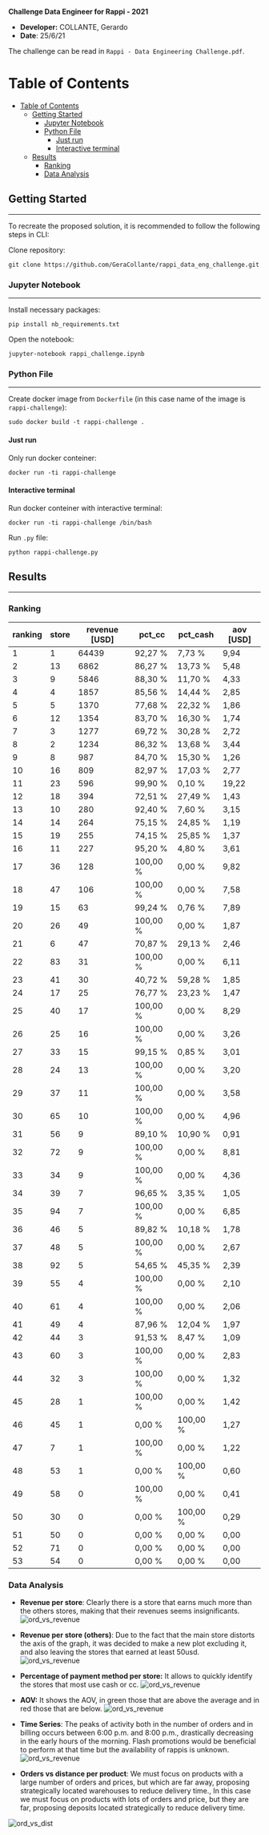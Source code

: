**Challenge Data Engineer for Rappi - 2021**

- **Developer:** COLLANTE, Gerardo
- **Date**: 25/6/21

The challenge can be read in `Rappi - Data Engineering Challenge.pdf`.

# Table of Contents

- [Table of Contents](#table-of-contents)
  - [Getting Started](#getting-started)
    - [Jupyter Notebook](#jupyter-notebook)
    - [Python File](#python-file)
      - [Just run](#just-run)
      - [Interactive terminal](#interactive-terminal)
  - [Results](#results)
    - [Ranking](#ranking)
    - [Data Analysis](#data-analysis)

## Getting Started

------------

To recreate the proposed solution, it is recommended to follow the following steps in CLI:

Clone repository:

`git clone https://github.com/GeraCollante/rappi_data_eng_challenge.git`

### Jupyter Notebook

------------
Install necessary packages:

`pip install nb_requirements.txt`

Open the notebook:

`jupyter-notebook rappi_challenge.ipynb`

### Python File

------------

Create docker image from `Dockerfile` (in this case name of the image is `rappi-challenge`):

`sudo docker build -t rappi-challenge .`

#### Just run

Only run docker conteiner:

`docker run -ti rappi-challenge`

#### Interactive terminal

Run docker conteiner with interactive terminal:

`docker run -ti rappi-challenge /bin/bash`

Run `.py` file:

`python rappi-challenge.py`

## Results

------------

### Ranking

| ranking | store | revenue [USD] | pct_cc   | pct_cash | aov [USD]  |
|---------|-------|---------|----------|----------|-------|
| 1       | 1     | 64439   | 92,27 %  | 7,73 %   | 9,94  |
| 2       | 13    | 6862    | 86,27 %  | 13,73 %  | 5,48  |
| 3       | 9     | 5846    | 88,30 %  | 11,70 %  | 4,33  |
| 4       | 4     | 1857    | 85,56 %  | 14,44 %  | 2,85  |
| 5       | 5     | 1370    | 77,68 %  | 22,32 %  | 1,86  |
| 6       | 12    | 1354    | 83,70 %  | 16,30 %  | 1,74  |
| 7       | 3     | 1277    | 69,72 %  | 30,28 %  | 2,72  |
| 8       | 2     | 1234    | 86,32 %  | 13,68 %  | 3,44  |
| 9       | 8     | 987     | 84,70 %  | 15,30 %  | 1,26  |
| 10      | 16    | 809     | 82,97 %  | 17,03 %  | 2,77  |
| 11      | 23    | 596     | 99,90 %  | 0,10 %   | 19,22 |
| 12      | 18    | 394     | 72,51 %  | 27,49 %  | 1,43  |
| 13      | 10    | 280     | 92,40 %  | 7,60 %   | 3,15  |
| 14      | 14    | 264     | 75,15 %  | 24,85 %  | 1,19  |
| 15      | 19    | 255     | 74,15 %  | 25,85 %  | 1,37  |
| 16      | 11    | 227     | 95,20 %  | 4,80 %   | 3,61  |
| 17      | 36    | 128     | 100,00 % | 0,00 %   | 9,82  |
| 18      | 47    | 106     | 100,00 % | 0,00 %   | 7,58  |
| 19      | 15    | 63      | 99,24 %  | 0,76 %   | 7,89  |
| 20      | 26    | 49      | 100,00 % | 0,00 %   | 1,87  |
| 21      | 6     | 47      | 70,87 %  | 29,13 %  | 2,46  |
| 22      | 83    | 31      | 100,00 % | 0,00 %   | 6,11  |
| 23      | 41    | 30      | 40,72 %  | 59,28 %  | 1,85  |
| 24      | 17    | 25      | 76,77 %  | 23,23 %  | 1,47  |
| 25      | 40    | 17      | 100,00 % | 0,00 %   | 8,29  |
| 26      | 25    | 16      | 100,00 % | 0,00 %   | 3,26  |
| 27      | 33    | 15      | 99,15 %  | 0,85 %   | 3,01  |
| 28      | 24    | 13      | 100,00 % | 0,00 %   | 3,20  |
| 29      | 37    | 11      | 100,00 % | 0,00 %   | 3,58  |
| 30      | 65    | 10      | 100,00 % | 0,00 %   | 4,96  |
| 31      | 56    | 9       | 89,10 %  | 10,90 %  | 0,91  |
| 32      | 72    | 9       | 100,00 % | 0,00 %   | 8,81  |
| 33      | 34    | 9       | 100,00 % | 0,00 %   | 4,36  |
| 34      | 39    | 7       | 96,65 %  | 3,35 %   | 1,05  |
| 35      | 94    | 7       | 100,00 % | 0,00 %   | 6,85  |
| 36      | 46    | 5       | 89,82 %  | 10,18 %  | 1,78  |
| 37      | 48    | 5       | 100,00 % | 0,00 %   | 2,67  |
| 38      | 92    | 5       | 54,65 %  | 45,35 %  | 2,39  |
| 39      | 55    | 4       | 100,00 % | 0,00 %   | 2,10  |
| 40      | 61    | 4       | 100,00 % | 0,00 %   | 2,06  |
| 41      | 49    | 4       | 87,96 %  | 12,04 %  | 1,97  |
| 42      | 44    | 3       | 91,53 %  | 8,47 %   | 1,09  |
| 43      | 60    | 3       | 100,00 % | 0,00 %   | 2,83  |
| 44      | 32    | 3       | 100,00 % | 0,00 %   | 1,32  |
| 45      | 28    | 1       | 100,00 % | 0,00 %   | 1,42  |
| 46      | 45    | 1       | 0,00 %   | 100,00 % | 1,27  |
| 47      | 7     | 1       | 100,00 % | 0,00 %   | 1,22  |
| 48      | 53    | 1       | 0,00 %   | 100,00 % | 0,60  |
| 49      | 58    | 0       | 100,00 % | 0,00 %   | 0,41  |
| 50      | 30    | 0       | 0,00 %   | 100,00 % | 0,29  |
| 51      | 50    | 0       | 0,00 %   | 0,00 %   | 0,00  |
| 52      | 71    | 0       | 0,00 %   | 0,00 %   | 0,00  |
| 53      | 54    | 0       | 0,00 %   | 0,00 %   | 0,00  |

### Data Analysis

- **Revenue per store**: Clearly there is a store that earns much more than the others stores, making that their revenues seems insignificants.
![ord_vs_revenue](img/revenue_per_store_and_payment_method.png "Revenue per store and payment method.")

- **Revenue per store (others)**: Due to the fact that the main store distorts the axis of the graph, it was decided to make a new plot excluding it, and also leaving the stores that earned at least 50usd.
![ord_vs_revenue](img/revenue_per_store_that_sold_at_least_50usd_except_first_place.png "Revenue per store (others).")

- **Percentage of payment method per store:** It allows to quickly identify the stores that most use cash or cc.
![ord_vs_revenue](img/percentage_of_payment_method_per_store.png "Percentage of payment method per store.")

- **AOV:** It shows the AOV, in green those that are above the average and in red those that are below.
![ord_vs_revenue](img/aov_per_store_in_order.png "Average Order Value.")

- **Time Series**: The peaks of activity both in the number of orders and in billing occurs between 6:00 p.m. and 8:00 p.m., drastically decreasing in the early hours of the morning. Flash promotions would be beneficial to perform at that time but the availability of rappis is unknown.
![ord_vs_revenue](img/orders_vs_revenue_across_time.png "Time Series.")

- **Orders vs distance per product**: We must focus on products with a large number of orders and prices, but which are far away, proposing strategically located warehouses to reduce delivery time., In this case we must focus on products with lots of orders and price, but they are far, proposing deposits located strategically to reduce delivery time.

![ord_vs_dist](img/orders_vs_distance_per_product.png "Orders vs distance per product.")
